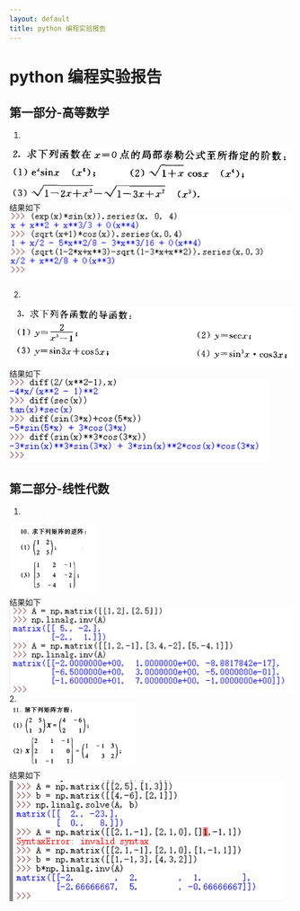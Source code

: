 ```yaml
---
layout: default
title: python 编程实验报告
---
```

# python 编程实验报告
## 第一部分-高等数学
1.   
 ![](images\lab10_images\tylor.png)   
 结果如下  
 ![](images\lab10_images\tylorre.png)   

 2. 
 ![](images\lab10_images\diff.png)   
 结果如下  
 ![](images\lab10_images\diffre.png)  

 ## 第二部分-线性代数
 1. 
 ![](images\lab10_images\martix.png)  
 结果如下  
 ![](images\lab10_images\matrixre.png)   
 2.  
 ![](images\lab10_images\dot.png)   
 结果如下  
 ![](images\lab10_images\dotre.png)
 
